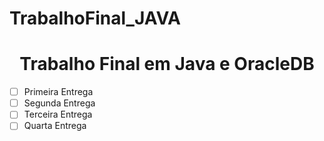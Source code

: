 # TrabalhoFinal_JAVA

<h1 align="center"> Trabalho Final em Java e OracleDB </h1>



- [ ] Primeira Entrega
- [ ] Segunda Entrega
- [ ] Terceira Entrega
- [ ] Quarta Entrega
